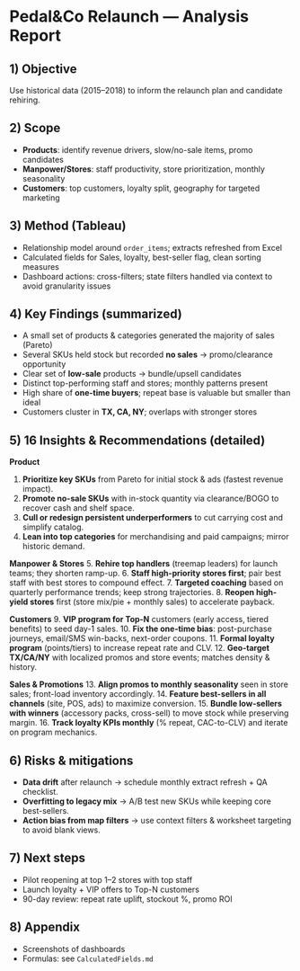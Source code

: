 
# Pedal&Co Relaunch — Analysis Report

## 1) Objective
Use historical data (2015–2018) to inform the relaunch plan and candidate rehiring.

## 2) Scope
- **Products**: identify revenue drivers, slow/no-sale items, promo candidates
- **Manpower/Stores**: staff productivity, store prioritization, monthly seasonality
- **Customers**: top customers, loyalty split, geography for targeted marketing

## 3) Method (Tableau)
- Relationship model around `order_items`; extracts refreshed from Excel
- Calculated fields for Sales, loyalty, best-seller flag, clean sorting measures
- Dashboard actions: cross-filters; state filters handled via context to avoid granularity issues

## 4) Key Findings (summarized)
- A small set of products & categories generated the majority of sales (Pareto)
- Several SKUs held stock but recorded **no sales** → promo/clearance opportunity
- Clear set of **low-sale** products → bundle/upsell candidates
- Distinct top-performing staff and stores; monthly patterns present
- High share of **one-time buyers**; repeat base is valuable but smaller than ideal
- Customers cluster in **TX, CA, NY**; overlaps with stronger stores

## 5) 16 Insights & Recommendations (detailed)
**Product**
1. **Prioritize key SKUs** from Pareto for initial stock & ads (fastest revenue impact).
2. **Promote no-sale SKUs** with in-stock quantity via clearance/BOGO to recover cash and shelf space.
3. **Cull or redesign persistent underperformers** to cut carrying cost and simplify catalog.
4. **Lean into top categories** for merchandising and paid campaigns; mirror historic demand.

**Manpower & Stores**
5. **Rehire top handlers** (treemap leaders) for launch teams; they shorten ramp-up.
6. **Staff high-priority stores first**; pair best staff with best stores to compound effect.
7. **Targeted coaching** based on quarterly performance trends; keep strong trajectories.
8. **Reopen high-yield stores** first (store mix/pie + monthly sales) to accelerate payback.

**Customers**
9. **VIP program for Top-N** customers (early access, tiered benefits) to seed day-1 sales.
10. **Fix the one-time bias**: post-purchase journeys, email/SMS win-backs, next-order coupons.
11. **Formal loyalty program** (points/tiers) to increase repeat rate and CLV.
12. **Geo-target TX/CA/NY** with localized promos and store events; matches density & history.

**Sales & Promotions**
13. **Align promos to monthly seasonality** seen in store sales; front-load inventory accordingly.
14. **Feature best-sellers in all channels** (site, POS, ads) to maximize conversion.
15. **Bundle low-sellers with winners** (accessory packs, cross-sell) to move stock while preserving margin.
16. **Track loyalty KPIs monthly** (% repeat, CAC-to-CLV) and iterate on program mechanics.

## 6) Risks & mitigations
- **Data drift** after relaunch → schedule monthly extract refresh + QA checklist.
- **Overfitting to legacy mix** → A/B test new SKUs while keeping core best-sellers.
- **Action bias from map filters** → use context filters & worksheet targeting to avoid blank views.

## 7) Next steps
- Pilot reopening at top 1–2 stores with top staff
- Launch loyalty + VIP offers to Top-N customers
- 90-day review: repeat rate uplift, stockout %, promo ROI

## 8) Appendix
- Screenshots of dashboards
- Formulas: see `CalculatedFields.md`
